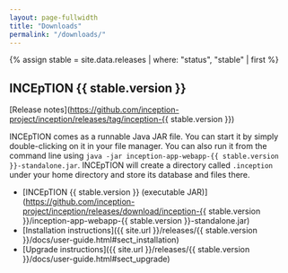 ```yaml
---
layout: page-fullwidth
title: "Downloads"
permalink: "/downloads/"
---
```


{% assign stable = site.data.releases | where: "status", "stable" | first %}

## INCEpTION {{ stable.version }}

[Release notes](https://github.com/inception-project/inception/releases/tag/inception-{{ stable.version }})

INCEpTION comes as a runnable Java JAR file. 
You can start it by simply double-clicking on it in  your file manager. 
You can also run it from the command line using `java -jar inception-app-webapp-{{ stable.version }}-standalone.jar`. 
INCEpTION will create a directory called `.inception` under your home directory and store its database and files there.

* [INCEpTION {{ stable.version }} (executable JAR)](https://github.com/inception-project/inception/releases/download/inception-{{ stable.version }}/inception-app-webapp-{{ stable.version }}-standalone.jar) <github-downloads user='inception-project' repo='inception' tag='inception-app-{{ stable.version }}' asset='inception-app-webapp-{{ stable.version }}-standalone.jar' ></github-downloads>
* [Installation instructions]({{ site.url }}/releases/{{ stable.version }}/docs/user-guide.html#sect_installation) 
* [Upgrade instructions]({{ site.url }}/releases/{{ stable.version }}/docs/user-guide.html#sect_upgrade) 
